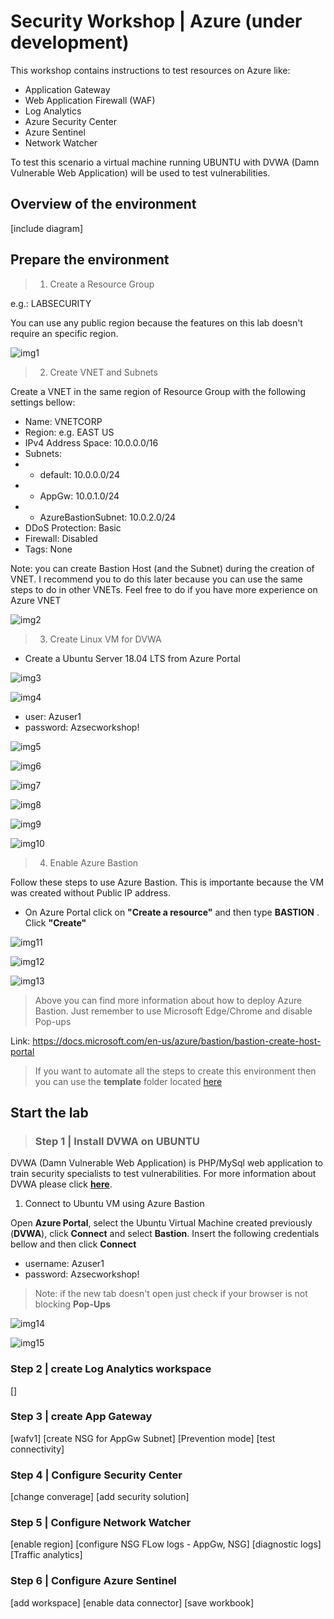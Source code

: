 # Security Workshop | Azure (under development)
This workshop contains instructions to test resources on Azure like:
- Application Gateway
- Web Application Firewall (WAF)
- Log Analytics
- Azure Security Center
- Azure Sentinel
- Network Watcher

To test this scenario a virtual machine running UBUNTU with DVWA (Damn Vulnerable Web Application) will be used to test vulnerabilities.

## Overview of the environment ##

[include diagram]

## Prepare the environment ##

> 1. Create a Resource Group

e.g.: LABSECURITY

You can use any public region because the features on this lab doesn't require an specific region.  

![img1](/img/img1.png)

> 2. Create VNET and Subnets

Create a VNET in the same region of Resource Group with the following settings bellow:

- Name: VNETCORP
- Region: e.g. EAST US
- IPv4 Address Space: 10.0.0.0/16
- Subnets:
- - default: 10.0.0.0/24
- - AppGw: 10.0.1.0/24
- - AzureBastionSubnet: 10.0.2.0/24
- DDoS Protection: Basic
- Firewall: Disabled
- Tags: None

Note: you can create Bastion Host (and the Subnet) during the creation of VNET. I recommend you to do this later because you can use the same steps to do in other VNETs. Feel free to do if you have more experience on Azure VNET

![img2](/img/img2.png)

> 3. Create Linux VM for DVWA

- Create a Ubuntu Server 18.04 LTS from Azure Portal

![img3](/img/img3.png)

![img4](/img/img4.png)

- user: Azuser1
- password: Azsecworkshop!

![img5](/img/img5.png)

![img6](/img/img6.png)

![img7](/img/img7.png)

![img8](/img/img8.png)

![img9](/img/img9.png)

![img10](/img/img10.png)

> 4. Enable Azure Bastion

Follow these steps to use Azure Bastion. This is importante because the VM was created without Public IP address.

- On Azure Portal click on **"Create a resource"** and then type **BASTION** . Click **"Create"**

![img11](/img/img11.png)

![img12](/img/img12.png)

![img13](/img/img13.png)

> Above you can find more information about how to deploy Azure Bastion. Just remember to use Microsoft Edge/Chrome and disable Pop-ups

Link: https://docs.microsoft.com/en-us/azure/bastion/bastion-create-host-portal

> If you want to automate all the steps to create this environment then you can use the **template** folder located [here](https://github.com/fabioharams/azsecurityworkshop/tree/master/template)

## Start the lab ##

> ### Step 1 | Install DVWA on UBUNTU ###

DVWA (Damn Vulnerable Web Application) is PHP/MySql web application to train security specialists to test vulnerabilities. For more information about DVWA please click **[here](http://www.dvwa.co.uk/)**.

1. Connect to Ubuntu VM using Azure Bastion

Open **Azure Portal**, select the Ubuntu Virtual Machine created previously (**DVWA**), click **Connect** and select **Bastion**. Insert the following credentials bellow and then click **Connect**

- username: Azuser1
- password: Azsecworkshop!

> Note: if the new tab doesn't open just check if your browser is not blocking **Pop-Ups**

![img14](/img/img14.png)

![img15](/img/img15.png)





### Step 2 | create Log Analytics workspace ###

[]

### Step 3 | create App Gateway ###

[wafv1]
[create NSG for AppGw Subnet]
[Prevention mode]
[test connectivity]

### Step 4 | Configure Security Center ###

[change converage]
[add security solution]

### Step 5 | Configure Network Watcher ###

[enable region]
[configure NSG FLow logs - AppGw, NSG]
[diagnostic logs]
[Traffic analytics]

### Step 6 | Configure Azure Sentinel ###

[add workspace]
[enable data connector]
[save workbook]
